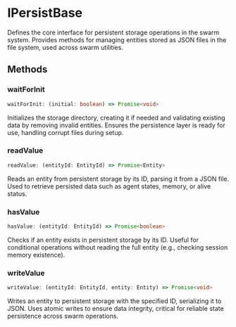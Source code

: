 # IPersistBase

Defines the core interface for persistent storage operations in the swarm system.
Provides methods for managing entities stored as JSON files in the file system, used across swarm utilities.

## Methods

### waitForInit

```ts
waitForInit: (initial: boolean) => Promise<void>
```

Initializes the storage directory, creating it if needed and validating existing data by removing invalid entities.
Ensures the persistence layer is ready for use, handling corrupt files during setup.

### readValue

```ts
readValue: (entityId: EntityId) => Promise<Entity>
```

Reads an entity from persistent storage by its ID, parsing it from a JSON file.
Used to retrieve persisted data such as agent states, memory, or alive status.

### hasValue

```ts
hasValue: (entityId: EntityId) => Promise<boolean>
```

Checks if an entity exists in persistent storage by its ID.
Useful for conditional operations without reading the full entity (e.g., checking session memory existence).

### writeValue

```ts
writeValue: (entityId: EntityId, entity: Entity) => Promise<void>
```

Writes an entity to persistent storage with the specified ID, serializing it to JSON.
Uses atomic writes to ensure data integrity, critical for reliable state persistence across swarm operations.
